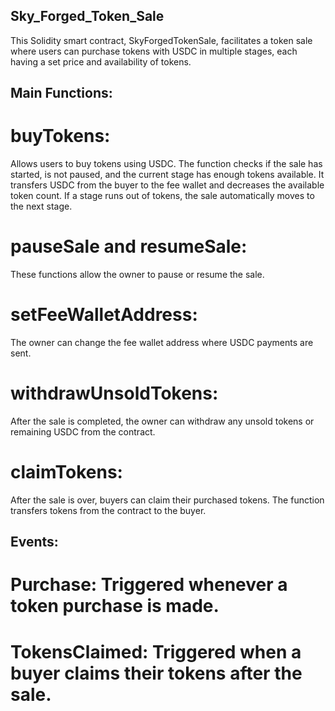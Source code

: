 ## Sky_Forged_Token_Sale
This Solidity smart contract, SkyForgedTokenSale, facilitates a token sale where users can purchase tokens with USDC in multiple stages, each having a set price and availability of tokens.

## Main Functions:
# buyTokens:
Allows users to buy tokens using USDC. The function checks if the sale has started, is not paused, and the current stage has enough tokens available.
It transfers USDC from the buyer to the fee wallet and decreases the available token count.
If a stage runs out of tokens, the sale automatically moves to the next stage.

# pauseSale and resumeSale:
These functions allow the owner to pause or resume the sale.

# setFeeWalletAddress:
The owner can change the fee wallet address where USDC payments are sent.

# withdrawUnsoldTokens:
After the sale is completed, the owner can withdraw any unsold tokens or remaining USDC from the contract.

# claimTokens:
After the sale is over, buyers can claim their purchased tokens. The function transfers tokens from the contract to the buyer.

## Events:
# Purchase: Triggered whenever a token purchase is made.
# TokensClaimed: Triggered when a buyer claims their tokens after the sale.

